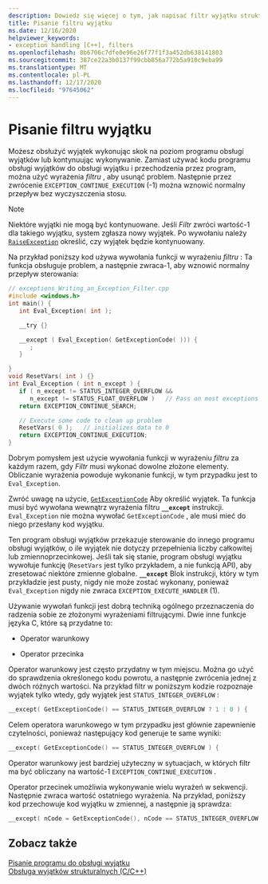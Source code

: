 ```yaml
---
description: Dowiedz się więcej o tym, jak napisać filtr wyjątku strukturalnego.
title: Pisanie filtru wyjątku
ms.date: 12/16/2020
helpviewer_keywords:
- exception handling [C++], filters
ms.openlocfilehash: 8b6706c7dfe0e96e26f77f1f3a452db638141803
ms.sourcegitcommit: 387ce22a3b0137f99cbb856a772b5a910c9eba99
ms.translationtype: MT
ms.contentlocale: pl-PL
ms.lasthandoff: 12/17/2020
ms.locfileid: "97645062"
---
```

# <a name="writing-an-exception-filter"></a>Pisanie filtru wyjątku

Możesz obsłużyć wyjątek wykonując skok na poziom programu obsługi wyjątków lub kontynuując wykonywanie. Zamiast używać kodu programu obsługi wyjątków do obsługi wyjątku i przechodzenia przez program, można użyć wyrażenia *filtru* , aby usunąć problem. Następnie przez zwrócenie `EXCEPTION_CONTINUE_EXECUTION` (-1) można wznowić normalny przepływ bez wyczyszczenia stosu.

> [!NOTE]
> Niektóre wyjątki nie mogą być kontynuowane. Jeśli *Filtr* zwróci wartość-1 dla takiego wyjątku, system zgłasza nowy wyjątek. Po wywołaniu należy [`RaiseException`](/windows/win32/api/errhandlingapi/nf-errhandlingapi-raiseexception) określić, czy wyjątek będzie kontynuowany.

Na przykład poniższy kod używa wywołania funkcji w wyrażeniu *filtru* : Ta funkcja obsługuje problem, a następnie zwraca-1, aby wznowić normalny przepływ sterowania:

```cpp
// exceptions_Writing_an_Exception_Filter.cpp
#include <windows.h>
int main() {
   int Eval_Exception( int );

   __try {}

   __except ( Eval_Exception( GetExceptionCode( ))) {
      ;
   }

}
void ResetVars( int ) {}
int Eval_Exception ( int n_except ) {
   if ( n_except != STATUS_INTEGER_OVERFLOW &&
      n_except != STATUS_FLOAT_OVERFLOW )   // Pass on most exceptions
   return EXCEPTION_CONTINUE_SEARCH;

   // Execute some code to clean up problem
   ResetVars( 0 );   // initializes data to 0
   return EXCEPTION_CONTINUE_EXECUTION;
}
```

Dobrym pomysłem jest użycie wywołania funkcji w wyrażeniu *filtru* za każdym razem, gdy *Filtr* musi wykonać dowolne złożone elementy. Obliczanie wyrażenia powoduje wykonanie funkcji, w tym przypadku jest to `Eval_Exception`.

Zwróć uwagę na użycie, [`GetExceptionCode`](/windows/win32/Debug/getexceptioncode) Aby określić wyjątek. Ta funkcja musi być wywołana wewnątrz wyrażenia filtru **`__except`** instrukcji. `Eval_Exception` nie można wywołać `GetExceptionCode` , ale musi mieć do niego przesłany kod wyjątku.

Ten program obsługi wyjątków przekazuje sterowanie do innego programu obsługi wyjątków, o ile wyjątek nie dotyczy przepełnienia liczby całkowitej lub zmiennoprzecinkowej. Jeśli tak się stanie, program obsługi wyjątku wywołuje funkcję (`ResetVars` jest tylko przykładem, a nie funkcją API), aby zresetować niektóre zmienne globalne. **`__except`** Blok instrukcji, który w tym przykładzie jest pusty, nigdy nie może zostać wykonany, ponieważ `Eval_Exception` nigdy nie zwraca `EXCEPTION_EXECUTE_HANDLER` (1).

Używanie wywołań funkcji jest dobrą techniką ogólnego przeznaczenia do radzenia sobie ze złożonymi wyrażeniami filtrującymi. Dwie inne funkcje języka C, które są przydatne to:

- Operator warunkowy

- Operator przecinka

Operator warunkowy jest często przydatny w tym miejscu. Można go użyć do sprawdzenia określonego kodu powrotu, a następnie zwrócenia jednej z dwóch różnych wartości. Na przykład filtr w poniższym kodzie rozpoznaje wyjątek tylko wtedy, gdy wyjątek jest `STATUS_INTEGER_OVERFLOW` :

```cpp
__except( GetExceptionCode() == STATUS_INTEGER_OVERFLOW ? 1 : 0 ) {
```

Celem operatora warunkowego w tym przypadku jest głównie zapewnienie czytelności, ponieważ następujący kod generuje te same wyniki:

```cpp
__except( GetExceptionCode() == STATUS_INTEGER_OVERFLOW ) {
```

Operator warunkowy jest bardziej użyteczny w sytuacjach, w których filtr ma być obliczany na wartość-1 `EXCEPTION_CONTINUE_EXECUTION` .

Operator przecinek umożliwia wykonywanie wielu wyrażeń w sekwencji. Następnie zwraca wartość ostatniego wyrażenia. Na przykład, poniższy kod przechowuje kod wyjątku w zmiennej, a następnie ją sprawdza:

```cpp
__except( nCode = GetExceptionCode(), nCode == STATUS_INTEGER_OVERFLOW )
```

## <a name="see-also"></a>Zobacz także

[Pisanie programu do obsługi wyjątku](../cpp/writing-an-exception-handler.md)<br/>
[Obsługa wyjątków strukturalnych (C/C++)](../cpp/structured-exception-handling-c-cpp.md)
